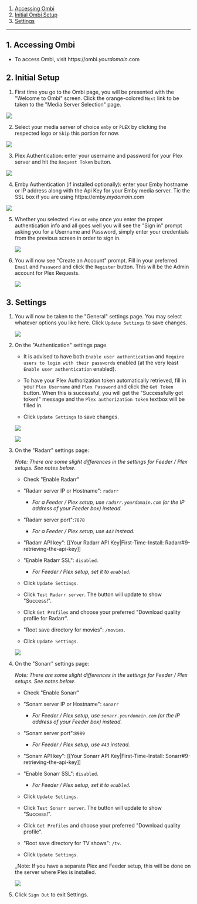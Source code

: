 
<!-- TOC depthFrom:1 depthTo:6 withLinks:1 updateOnSave:0 orderedList:1 -->

1. [Accessing Ombi](#1-accessing-ombi)
2. [Initial Ombi Setup](#2-account-setup)
3. [Settings](#3-settings)

<!-- /TOC -->
---
## 1. Accessing Ombi

- To access Ombi, visit https://ombi._yourdomain_.com


## 2. Initial Setup

1. First time you go to the Ombi page, you will be presented with the "Welcome to Ombi" screen. Click the orange-colored `Next` link to be taken to the "Media Server Selection" page.
  
  ![](https://i.imgur.com/w69ajDs.png)

2. Select your media server of choice `emby` or `PLEX` by clicking the respected logo or `Skip` this portion for now.

  ![](https://i.imgur.com/WCDwAde.png)

3. Plex Authentication: enter your username and password for your Plex server and hit the `Request Token` button.
 
  ![](https://i.imgur.com/KosZzF2.png)

4. Emby Authentication (if installed optionally): enter your Emby hostname or IP address along with the Api Key for your Emby media server.  Tic the SSL box if you are using https://emby._mydomain_.com

  ![](https://i.imgur.com/fWr5UhM.png)

5. Whether you selected `Plex` or `emby` once you enter the proper authentication info and all goes well you will see the "Sign in" prompt asking you for a Username and Password, simply enter your credentials from the previous screen in order to sign in.

    ![](https://i.imgur.com/e7dkVAd.png)
    
    
    

1. You will now see "Create an Account" prompt. Fill in your preferred `Email` and `Password` and click the `Register` button. This will be the Admin account for Plex Requests.

    ![](https://i.imgur.com/2axV0sW.png)

## 3. Settings

1. You will now be taken to the "General" settings page. You may select whatever options you like here. Click `Update Settings` to save changes.

    ![ ](https://i.imgur.com/02AlzFO.png)

1. On the "Authentication" settings page

    - It is advised to have both `Enable user authentication` and `Require users to login with their passwords` enabled (at the very least `Enable user authentication` enabled).

    - To have your Plex Authorization token automatically retrieved, fill in your `Plex Username` and `Plex Password` and click the `Get Token` button. When this is successful, you will get the "Successfully got token!" message and the `Plex authorization token` textbox will be filled in.

    - Click `Update Settings` to save changes.

    ![ ](https://i.imgur.com/vd35F5e.png)

    ![](https://i.imgur.com/gLucVsz.png)


1. On the "Radarr" settings page:

   _Note: There are some slight differences in the settings for Feeder / Plex setups. See notes below._ 


    - Check "Enable Radarr"

    - "Radarr server IP or Hostname": `radarr`

       - _For a Feeder / Plex setup, use `radarr.yourdomain.com` (or the IP address of your Feeder box) instead._


    - "Radarr server port":`7878`

       - _For a Feeder / Plex setup, use `443` instead._


    - "Radarr API key": [[Your Radarr API Key|First-Time-Install: Radarr#9-retrieving-the-api-key]]


    - "Enable Radarr SSL": `disabled`.

       - _For Feeder / Plex setup, set it to `enabled`._


    - Click `Update Settings`.

    - Click `Test Radarr server`. The button will update to show "Success!".

    - Click `Get Profiles` and choose your preferred "Download quality profile for Radarr".

    - "Root save directory for movies": `/movies`.

    - Click `Update Settings`.

    ![](https://i.imgur.com/YKEPArN.png)

1. On the "Sonarr" settings page:

   _Note: There are some slight differences in the settings for Feeder / Plex setups. See notes below._ 

    - Check "Enable Sonarr"

    - "Sonarr server IP or Hostname": `sonarr`

       - _For Feeder / Plex setup, use `sonarr.yourdomain.com` (or the IP address of your Feeder box) instead._

    - "Sonarr server port":`8989`

       - _For Feeder / Plex setup, use `443` instead._

    - "Sonarr API key": [[Your Sonarr API Key|First-Time-Install: Sonarr#9-retrieving-the-api-key]]

    - "Enable Sonarr SSL": `disabled`.

       - _For Feeder / Plex setup, set it to `enabled`._


    - Click `Update Settings`.

    - Click `Test Sonarr server`. The button will update to show "Success!".

    - Click `Get Profiles` and choose your preferred "Download quality profile".

    - "Root save directory for TV shows": `/tv`.

    - Click `Update Settings`.

    _Note: If you have a separate Plex and Feeder setup, this will be done on the server where Plex is installed.

    ![](https://i.imgur.com/fqnAyI5.png)

1. Click `Sign Out` to exit Settings.

